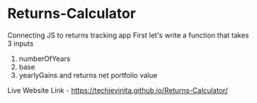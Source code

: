 # Returns-Calculator

Connecting JS to returns tracking app
First let's write a function that takes 3 inputs
1. numberOfYears
2. base
3. yearlyGains
and returns net portfolio value

Live Website Link - https://techievinita.github.io/Returns-Calculator/
